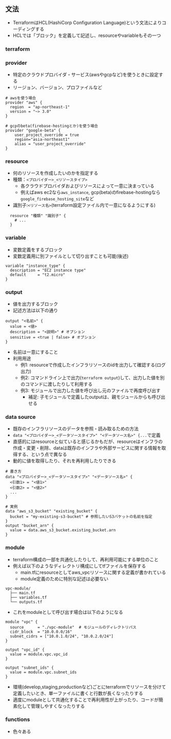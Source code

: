 ## 文法

- TerraformはHCL(HashiCorp Configuration Language)という文法によりコーディングする
- HCLでは「ブロック」を定義して記述し、resourceやvariableもその一つ

### terraform


### provider

- 特定のクラウドプロバイダ・サービス(awsやgcpなど)を使うときに設定する
- リージョン、バージョン、プロファイルなど

```
# awsを使う場合
provider "aws" {
  region  = "ap-northeast-1"
  version = "~> 3.0"
}

# gcpのbeta(firebase-hostingとか)を使う場合
provider "google-beta" {
    user_project_override = true
    region="asia-northeast1"
    alias = "user_project_override"
}
```

### resource

- 何のリソースを作成したいのかを指定する
- 種類：`<プロバイダー>_<リソースタイプ>`
    - 各クラウドプロバイダおよびリソースによって一意に決まっている
    - 例えばaws ec2なら`aws_instance`, gcp(beta)のfirebase-hostingなら`google_firebase_hosting_site`など
- 識別子:`<リソース名>`(terraform設定ファイル内で一意になるようにする)

```
  resource "種類" "識別子" {
    # ...
  }
```

### variable

- 変数定義をするブロック
- 変数定義用に別ファイルとして切り出すことも可能(後述)

```
variable "instance_type" {
  description = "EC2 instance type"
  default     = "t2.micro"
}
```

### output

- 値を出力するブロック
- 記述方法は以下の通り

```
output "<名前>" {
  value = <値>
  description = "<説明>" # オプション
  sensitive = <true | false> # オプション
}
```

- 名前は一意にすること
- 利用用途
    - 例1: resourceで作成したインフラリソースのidを出力して確認する(ログ出力)
    - 例2: コマンドライン上で出力(`terraform output`)して、出力した値を別のコマンドに渡したりして利用する
    - 例3: モジュールで出力した値を呼び出し元のファイルで再度呼び出す
        - 補足: 子モジュールで定義したoutputは、親モジュールからも呼び出せる

### data source

- 既存のインフラリソースのデータを参照・読み取るための方法
- `data "<プロバイダー>_<データソースタイプ>" "<データソース名>" {...`で定義
- 直感的にはresourceと似ていると感じるかもだが、resourceはインフラの作成・変更・削除、dataは既存のインフラや外部サービスに関する情報を取得する、という点で異なる
- 動的に値を取得したり、それを再利用したりできる

```
# 書き方
data "<プロバイダー>_<データソースタイプ>" "<データソース名>" {
  <引数1> = "<値1>"
  <引数2> = "<値2>"
  ...
}

# 実例
data "aws_s3_bucket" "existing_bucket" {
  bucket = "my-existing-s3-bucket" # 参照したいS3バケットの名前を指定
}
output "bucket_arn" {
  value = data.aws_s3_bucket.existing_bucket.arn
}
```

### module

- terraform構成の一部を共通化したりして、再利用可能にする単位のこと
- 例えば以下のようなディレクトリ構成にしてtfファイルを保存する
    - main.tfにresourceとしてaws_vpcリソースに関する定義が書かれている
    - module定義のために特別な記述は必要ない

```
vpc-module/
  ├── main.tf
  ├── variables.tf
  └── outputs.tf
```

- これをmoduleとして呼び出す場合は以下のようになる

```
module "vpc" {
  source      = "./vpc-module"  # モジュールのディレクトリパス
  cidr_block  = "10.0.0.0/16"
  subnet_cidrs = ["10.0.1.0/24", "10.0.2.0/24"]
}

output "vpc_id" {
  value = module.vpc.vpc_id
}

output "subnet_ids" {
  value = module.vpc.subnet_ids
}
```

- 環境(develop,staging,productionなど)ごとにterraformでリソースを分けて定義したいとき、単一ファイルに書くと行数が長くなったりする
- 適度にmoduleとして共通化することで再利用性が上がったり、コードが簡素化して管理しやすくなったりする

### functions

- 色々ある